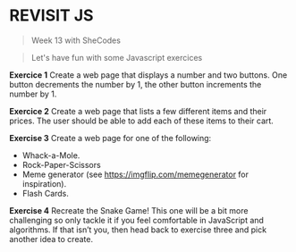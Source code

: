 # REVISIT JS

> Week 13 with SheCodes

> Let's have fun with some Javascript exercices

**Exercice 1**
Create a web page that displays a number and two buttons. One button decrements the number by 1, the other button increments the number by 1.

**Exercice 2**
Create a web page that lists a few different items and their prices. The user should be able to add each of these items to their cart.

**Exercise 3**
Create a web page for one of the following:
- Whack-a-Mole.
- Rock-Paper-Scissors
- Meme generator (see https://imgflip.com/memegenerator for inspiration).
- Flash Cards.

**Exercise 4**
Recreate the Snake Game! This one will be a bit more challenging so only tackle it if you feel comfortable in
JavaScript and algorithms. If that isn’t you, then head back to exercise three and pick another idea to create.